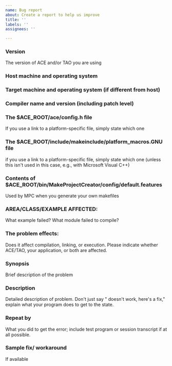 ```yaml
---
name: Bug report
about: Create a report to help us improve
title: ''
labels: ''
assignees: ''

---
```


### Version

The version of ACE and/or TAO you are using

### Host machine and operating system

### Target machine and operating system (if different from host)

### Compiler name and version (including patch level)

### The $ACE_ROOT/ace/config.h file

If you use a link to a platform-specific file, simply state which one

### The $ACE_ROOT/include/makeinclude/platform_macros.GNU file

if you use a link to a platform-specific file, simply state which one (unless this isn't used in this case, e.g., with Microsoft Visual C++)

### Contents of $ACE_ROOT/bin/MakeProjectCreator/config/default.features

Used by MPC when you generate your own makefiles

### AREA/CLASS/EXAMPLE AFFECTED:

What example failed?  What module failed to compile?

### The problem effects:

Does it affect compilation, linking, or execution. Please indicate whether ACE/TAO, your application, or both are affected.

### Synopsis

Brief description of the problem

### Description

Detailed description of problem.  Don't just say "<blah> doesn't work, here's a fix," explain what your program does to get to the <blah> state.

### Repeat by

What you did to get the error; include test program or session transcript if at all possible.

### Sample fix/ workaround

If available
